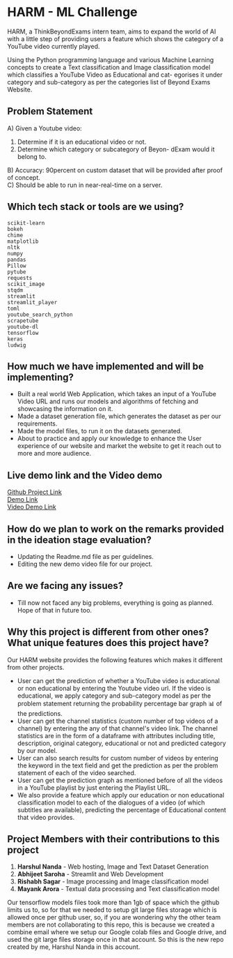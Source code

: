 # HARM - ML Challenge

HARM, a ThinkBeyondExams intern team, aims to expand the world of AI with a little step of providing users a feature which shows the category of a YouTube video currently played.

Using the Python programming language and various Machine Learning concepts to create a Text classification and Image classification model which classifies a YouTube Video as Educational and cat- egorises it under category and sub-category as per the categories list of Beyond Exams Website.


## Problem Statement
A) Given a Youtube video:
1. Determine if it is an educational video or not.
2. Determine which category or subcategory of Beyon- dExam would it belong to.  

B) Accuracy: 90percent on custom dataset that will be provided after proof of concept.  
C) Should be able to run in near-real-time on a server.  

## Which tech stack or tools are we using?
```
scikit-learn
bokeh
chime
matplotlib
nltk
numpy
pandas
Pillow
pytube
requests
scikit_image
stqdm
streamlit
streamlit_player
toml
youtube_search_python
scrapetube
youtube-dl
tensorflow
keras
ludwig
```

## How much we have implemented and will be implementing?
- Built a real world Web Application, which takes an input of a YouTube Video URL and runs our models and algorithms of fetching and showcasing the information on it.
- Made a dataset generation file, which generates the dataset as per our requirements.
- Made the model files, to run it on the datasets generated.
- About to practice and apply our knowledge to enhance the User experience of our website and market the website to get it reach out to more and more audience.

## Live demo link and the Video demo
[Github Project Link](https://github.com/repository_invitations/195771281/accept)  
[Demo Link](https://huggingface.co/spaces/HarshulNanda/HARM_ML_App_ludwig)  
[Video Demo Link](https://drive.google.com/file/d/1HAHv_opmFJMg6x0QkNskN0S2eVQM4NyZ/view?usp=share_link) 

## How do we plan to work on the remarks provided in the ideation stage evaluation?
- Updating the Readme.md file as per guidelines.
- Editing the new demo video file for our project.

## Are we facing any issues?
- Till now not faced any big problems, everything is going as planned. Hope of that in future too.

## Why this project is different from other ones? What unique features does this project have?
Our HARM website provides the following features which makes it different from other projects.
- User can get the prediction of whether a YouTube video is educational or non educational by entering the Youtube video url. If the video is educational, we apply category and sub-category model as per the problem statement returning the probability percentage bar graph 📊 of the predictions.
- User can get the channel statistics (custom number of top videos of a channel) by entering the any of that channel's video link. The channel statistics are in the form of a dataframe with attributes including title, description, original category, educational or not and predicted category by our model.
- User can also search results for custom number of videos by entering the keyword in the text field and get the prediction as per the problem statement of each of the video searched.
- User can get the prediction graph as mentioned before of all the videos in a YouTube playlist by just entering the Playlist URL.
- We also provide a feature which apply our education or non educational classification model to each of the dialogues of a video (of which subtitles are available), predicting the percentage of Educational content that video provides.

## Project Members with their contributions to this project
1. __Harshul Nanda__ - Web hosting, Image and Text Dataset Generation
2. __Abhijeet Saroha__ - Streamlit and Web Development 
3. __Rishabh Sagar__ - Image processing and Image classification model
4. __Mayank Arora__ - Textual data processing and Text classification model

Our tensorflow models files took more than 1gb of space which the github limits us to, so for that we needed to setup git large files storage which is allowed once per github user, so, if you are wondering why the other team members are not collaborating to this repo, this is because we created a combine email where we setup our Google colab files and Google drive, and used the git large files storage once in that account. So this is the new repo created by me, Harshul Nanda in this account.
